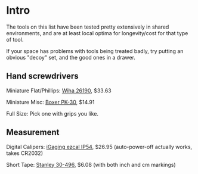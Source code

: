 # Intro

The tools on this list have been tested pretty extensively in shared
environments, and are at least local optima for longevity/cost for that type of
tool.

If your space has problems with tools being treated badly, try putting an
obvious "decoy" set, and the good ones in a drawer.

## Hand screwdrivers

Miniature Flat/Phillips: [Wiha 26190](https://www.amazon.com/Wiha-Slotted-Phillips-Screwdriver-Professional/dp/B00018AO0W), $33.63

Miniature Misc: [Boxer PK-30](https://www.amazon.com/Boxer-Precision-Screwdriver-Bit-Piece/dp/B000FGQ1G6), $14.91

Full Size: Pick one with grips you like.

## Measurement

Digital Calipers: [iGaging ezcal IP54](https://www.amazon.com/gp/product/B001AQEZ2W), $26.95 (auto-power-off actually works, takes CR2032)

Short Tape: [Stanley 30-496](https://www.amazon.com/gp/product/B000KL3XYE), $6.08 (with both inch and cm markings)

